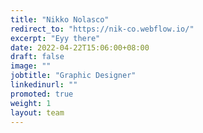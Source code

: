 ```yaml
---
title: "Nikko Nolasco"
redirect_to: "https://nik-co.webflow.io/"
excerpt: "Eyy there"
date: 2022-04-22T15:06:00+08:00
draft: false
image: ""
jobtitle: "Graphic Designer"
linkedinurl: ""
promoted: true
weight: 1
layout: team
---
```

